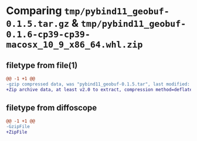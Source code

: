 # Comparing `tmp/pybind11_geobuf-0.1.5.tar.gz` & `tmp/pybind11_geobuf-0.1.6-cp39-cp39-macosx_10_9_x86_64.whl.zip`

## filetype from file(1)

```diff
@@ -1 +1 @@
-gzip compressed data, was "pybind11_geobuf-0.1.5.tar", last modified: Fri Jun  2 16:30:54 2023, max compression
+Zip archive data, at least v2.0 to extract, compression method=deflate
```

## filetype from diffoscope

```diff
@@ -1 +1 @@
-GzipFile
+ZipFile
```

